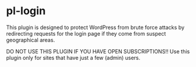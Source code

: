 # pl-login
This plugin is designed to protect WordPress from brute force attacks by 
redirecting requests for the login page if they come from suspect geographical areas.

DO NOT USE THIS PLUGIN IF YOU HAVE OPEN SUBSCRIPTIONS!!
Use this plugin only for sites that have just a few (admin) users.
